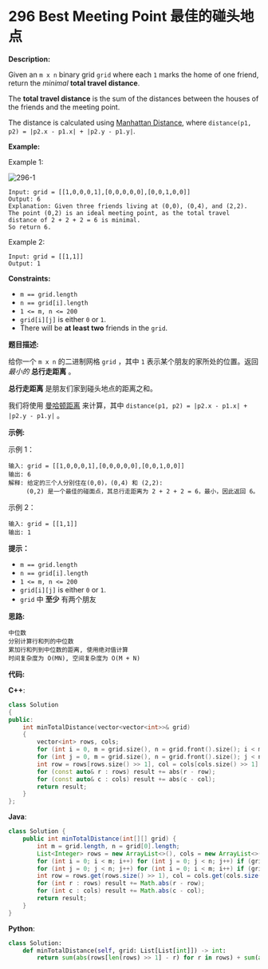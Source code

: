 # 296 Best Meeting Point 最佳的碰头地点

__Description:__

Given an `m x n` binary grid `grid` where each `1` marks the home of one friend, return the _minimal_ __total travel distance__.

The __total travel distance__ is the sum of the distances between the houses of the friends and the meeting point.

The distance is calculated using [Manhattan Distance](http://en.wikipedia.org/wiki/Taxicab_geometry), where `distance(p1, p2) = |p2.x - p1.x| + |p2.y - p1.y|`.

__Example:__

Example 1:

![296-1](https://assets.leetcode.com/uploads/2021/03/14/meetingpoint-grid.jpg)

```text
Input: grid = [[1,0,0,0,1],[0,0,0,0,0],[0,0,1,0,0]]
Output: 6
Explanation: Given three friends living at (0,0), (0,4), and (2,2).
The point (0,2) is an ideal meeting point, as the total travel distance of 2 + 2 + 2 = 6 is minimal.
So return 6.
```

Example 2:

```text
Input: grid = [[1,1]]
Output: 1
```

__Constraints:__

- `m == grid.length`
- `n == grid[i].length`
- `1 <= m, n <= 200`
- `grid[i][j]` is either `0` or `1`.
- There will be __at least two__ friends in the `grid`.

__题目描述:__

给你一个 `m x n` 的二进制网格 `grid` ，其中 `1` 表示某个朋友的家所处的位置。返回 _最小的_ __总行走距离__ 。

__总行走距离__ 是朋友们家到碰头地点的距离之和。

我们将使用 [曼哈顿距离](https://baike.baidu.com/item/%E6%9B%BC%E5%93%88%E9%A1%BF%E8%B7%9D%E7%A6%BB) 来计算，其中 `distance(p1, p2) = |p2.x - p1.x| + |p2.y - p1.y|` 。

__示例:__

示例 1：

```text
输入: grid = [[1,0,0,0,1],[0,0,0,0,0],[0,0,1,0,0]]
输出: 6 
解释: 给定的三个人分别住在(0,0)，(0,4) 和 (2,2):
     (0,2) 是一个最佳的碰面点，其总行走距离为 2 + 2 + 2 = 6，最小，因此返回 6。
```

示例 2：

```text
输入: grid = [[1,1]]
输出: 1
```

__提示：__

- `m == grid.length`
- `n == grid[i].length`
- `1 <= m, n <= 200`
- `grid[i][j]` is either `0` or `1`.
- `grid` 中 __至少__ 有两个朋友

__思路:__

```text
中位数
分别计算行和列的中位数
累加行和列到中位数的距离, 使用绝对值计算
时间复杂度为 O(MN), 空间复杂度为 O(M + N)
```

__代码:__

__C++__:

```C++
class Solution 
{
public:
    int minTotalDistance(vector<vector<int>>& grid) 
    {
        vector<int> rows, cols;
        for (int i = 0, m = grid.size(), n = grid.front().size(); i < m; i++) for (int j = 0; j < n; j++) if (grid[i][j]) rows.emplace_back(i);
        for (int j = 0, m = grid.size(), n = grid.front().size(); j < n; j++) for (int i = 0; i < m; i++) if (grid[i][j]) cols.emplace_back(j);
        int row = rows[rows.size() >> 1], col = cols[cols.size() >> 1], result = 0;
        for (const auto& r : rows) result += abs(r - row);
        for (const auto& c : cols) result += abs(c - col);
        return result;
    }
};
```

__Java__:

```Java
class Solution {
    public int minTotalDistance(int[][] grid) {
        int m = grid.length, n = grid[0].length;
        List<Integer> rows = new ArrayList<>(), cols = new ArrayList<>();
        for (int i = 0; i < m; i++) for (int j = 0; j < n; j++) if (grid[i][j] == 1) rows.add(i);
        for (int j = 0; j < n; j++) for (int i = 0; i < m; i++) if (grid[i][j] == 1) cols.add(j);
        int row = rows.get(rows.size() >> 1), col = cols.get(cols.size() >> 1), result = 0;
        for (int r : rows) result += Math.abs(r - row);
        for (int c : cols) result += Math.abs(c - col);
        return result;
    }
}
```

__Python__:

```Python
class Solution:
    def minTotalDistance(self, grid: List[List[int]]) -> int:
        return sum(abs(rows[len(rows) >> 1] - r) for r in rows) + sum(abs(cols[len(cols) >> 1] - c) for c in cols) if (rows := [i for i in range(len(grid)) for j in range(len(grid[0])) if grid[i][j]]) and (cols := [j for j in range(len(grid[0])) for i in range(len(grid)) if grid[i][j]]) else 0
```
